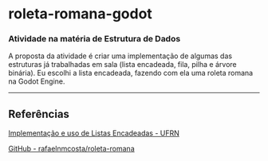 # roleta-romana-godot

### Atividade na matéria de Estrutura de Dados

A proposta da atividade é criar uma implementação de algumas das estruturas já trabalhadas em sala (lista encadeada, fila, pilha e árvore binária).
Eu escolhi a lista encadeada, fazendo com ela uma roleta romana na Godot Engine.

***

## Referências

[Implementação e uso de Listas Encadeadas - UFRN](https://dimap.ufrn.br/~umberto/paed/lista04.pdf)

[GitHub - rafaelnmcosta/roleta-romana](https://github.com/rafaelnmcosta/roleta-romana)
